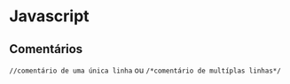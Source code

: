 # Javascript
  ## Comentários
  `//comentário de uma única linha` ou `/*comentário de multíplas linhas*/`
